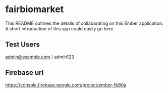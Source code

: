 # fairbiomarket

This README outlines the details of collaborating on this Ember application.
A short introduction of this app could easily go here.


## Test Users
admin@example.com / admin123

## Firebase url
https://console.firebase.google.com/project/ember-fb80a
 
